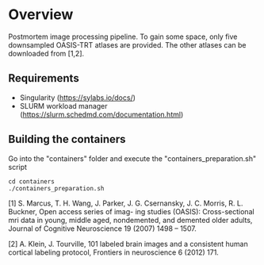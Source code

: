 # Overview
Postmortem image processing pipeline. 
To gain some space, only five downsampled OASIS-TRT atlases are provided. The other atlases can be downloaded from [1,2].

## Requirements

- Singularity (https://sylabs.io/docs/)
- SLURM workload manager (https://slurm.schedmd.com/documentation.html)

## Building the containers

Go into the "containers" folder and execute the "containers_preparation.sh" script
```
cd containers
./containers_preparation.sh
```



[1] S. Marcus, T. H. Wang, J. Parker, J. G. Csernansky,
J. C. Morris, R. L. Buckner, Open access series of imag-
ing studies (OASIS): Cross-sectional mri data in young,
middle aged, nondemented, and demented older adults,
Journal of Cognitive Neuroscience 19 (2007) 1498 –
1507.

[2] A. Klein, J. Tourville, 101 labeled brain images and a
consistent human cortical labeling protocol, Frontiers
in neuroscience 6 (2012) 171.
